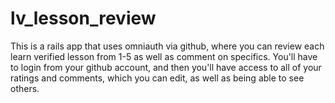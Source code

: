 # lv_lesson_review
This is a rails app that uses omniauth via github, where you can review each learn verified lesson from 1-5 as well as comment on specifics. You'll have to login from your github account, and then you'll have access to all of your ratings and comments, which you can edit, as well as being able to see others.  
